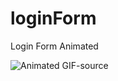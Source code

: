 # loginForm
 Login Form Animated 
 
 
 ![Animated GIF-source](https://user-images.githubusercontent.com/47983955/103467662-51937f80-4d77-11eb-9a14-7387f90c8920.gif)
